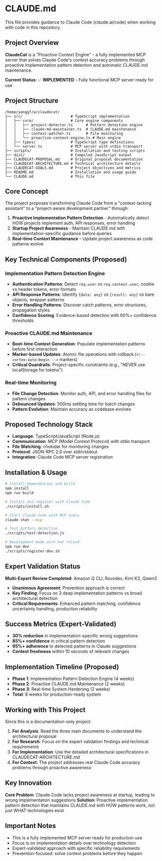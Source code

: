 # CLAUDE.md

This file provides guidance to Claude Code (claude.ai/code) when working with code in this repository.

## Project Overview

**ClaudeCat** is a "Proactive Context Engine" - a fully implemented MCP server that solves Claude Code's context accuracy problems through proactive implementation pattern detection and automatic CLAUDE.md maintenance.

**Current Status**: ✅ **IMPLEMENTED** - Fully functional MCP server ready for use

## Project Structure

```
/home/yanggf/a/claudecat/
├── src/                      # TypeScript implementation
│   ├── core/                 # Core engine components
│   │   ├── project-detector.ts      # Pattern detection engine
│   │   ├── claude-md-maintainer.ts  # CLAUDE.md maintenance
│   │   ├── context-watcher.ts       # File monitoring
│   │   └── proactive-context-engine.ts # Main engine
│   ├── types/                # TypeScript type definitions
│   └── server.ts             # MCP server with stdio transport
├── scripts/                  # Installation and testing scripts
├── dist/                     # Compiled JavaScript output
├── CLAUDECAT-PROPOSAL.md     # Original proposal documentation
├── CLAUDECAT-ARCHITECTURE.md # Technical architecture details  
├── CLAUDECAT-GOALS.md        # Project objectives and metrics
├── README.md                 # Installation and usage guide
└── CLAUDE.md                 # This file
```

## Core Concept

The project proposes transforming Claude Code from a "context-lacking assistant" to a "project-aware development partner" through:

1. **Proactive Implementation Pattern Detection** - Automatically detect HOW projects implement auth, API responses, error handling
2. **Startup Project Awareness** - Maintain CLAUDE.md with implementation-specific guidance before queries
3. **Real-time Context Maintenance** - Update project awareness as code patterns evolve

## Key Technical Components (Proposed)

### Implementation Pattern Detection Engine
- **Authentication Patterns**: Detect `req.user` vs `req.context.user`, cookie vs header tokens, error formats
- **API Response Patterns**: Identify `{data: any}` vs `{result: any}` vs bare objects, wrapper patterns
- **Error Handling Patterns**: Discover catch patterns, error structures, propagation styles
- **Confidence Scoring**: Evidence-based detection with 60%+ confidence thresholds

### Proactive CLAUDE.md Maintenance
- **Boot-time Context Generation**: Populate implementation patterns before first interaction
- **Marker-based Updates**: Atomic file operations with rollback (`<!-- cortex:auto:begin -->` markers)
- **Critical Guardrails**: Project-specific constraints (e.g., "NEVER use localStorage for tokens")

### Real-time Monitoring
- **File Change Detection**: Monitor auth, API, and error handling files for pattern changes
- **Debounced Updates**: 500ms settling time for batch changes
- **Pattern Evolution**: Maintain accuracy as codebase evolves

## Proposed Technology Stack

- **Language**: TypeScript/JavaScript (Node.js)
- **Communication**: MCP (Model Context Protocol) with stdio transport
- **File Watching**: chokidar for monitoring changes
- **Protocol**: JSON-RPC 2.0 over stdin/stdout
- **Integration**: Claude Code MCP server registration

## Installation & Usage

```bash
# Install dependencies and build
npm install
npm run build

# Install and register with Claude Code
./scripts/install.sh

# Start Claude Code with MCP tools
claude chat --mcp

# Test pattern detection
./scripts/test-detection.js

# Development mode with hot reload
npm run dev
./scripts/register-dev.sh
```

## Expert Validation Status

**Multi-Expert Review Completed**: Amazon Q CLI, Rovodev, Kimi K2, Qwen3
- **Unanimous Agreement**: Prevention approach is correct
- **Key Finding**: Focus on 3 deep implementation patterns vs broad architectural detection
- **Critical Requirements**: Enhanced pattern matching, confidence uncertainty handling, production reliability

## Success Metrics (Expert-Validated)

- **30% reduction** in implementation-specific wrong suggestions
- **85%+ confidence** in critical pattern detection
- **95%+ adherence** to detected patterns in Claude suggestions
- **Context freshness** within 10 seconds of relevant changes

## Implementation Timeline (Proposed)

- **Phase 1**: Implementation Pattern Detection Engine (4 weeks)
- **Phase 2**: Proactive CLAUDE.md Maintenance (2 weeks)  
- **Phase 3**: Real-time System Hardening (2 weeks)
- **Total**: 8 weeks for production-ready system

## Working with This Project

Since this is a documentation-only project:

1. **For Analysis**: Read the three main documents to understand the architectural proposal
2. **For Research**: Focus on the expert validation findings and technical requirements
3. **For Implementation**: Use the detailed architectural specifications in CLAUDECAT-ARCHITECTURE.md
4. **For Context**: The project addresses real Claude Code accuracy problems through proactive awareness

## Key Innovation

**Core Problem**: Claude Code lacks project awareness at startup, leading to wrong implementation suggestions
**Solution**: Proactive implementation pattern detection that maintains CLAUDE.md with HOW patterns work, not just WHAT technologies exist

## Important Notes

- This is a fully implemented MCP server ready for production use
- Focus is on implementation details over technology detection
- Expert-validated approach with specific reliability requirements
- Prevention-focused: solve context problems before they happen
